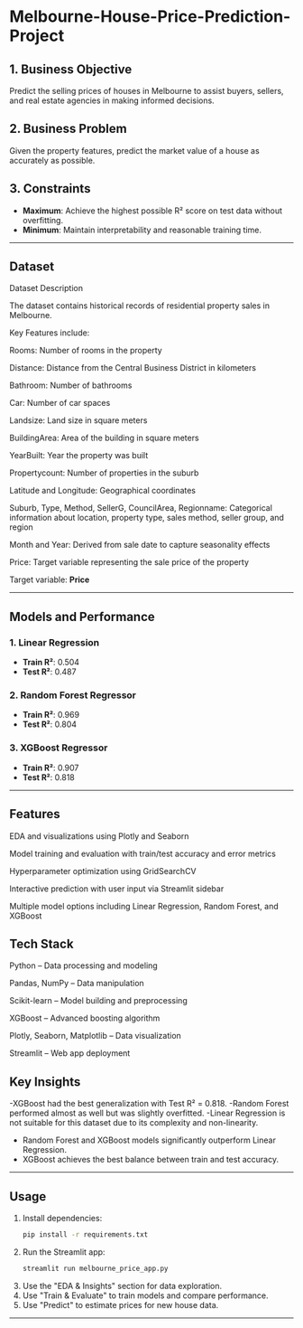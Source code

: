 # Melbourne-House-Price-Prediction-Project

## 1. Business Objective
Predict the selling prices of houses in Melbourne to assist buyers, sellers, and real estate agencies in making informed decisions.

## 2. Business Problem
Given the property features, predict the market value of a house as accurately as possible.

## 3. Constraints
- **Maximum**: Achieve the highest possible R² score on test data without overfitting.
- **Minimum**: Maintain interpretability and reasonable training time.

---

## Dataset
Dataset Description

The dataset contains historical records of residential property sales in Melbourne.

Key Features include:

Rooms: Number of rooms in the property

Distance: Distance from the Central Business District in kilometers

Bathroom: Number of bathrooms

Car: Number of car spaces

Landsize: Land size in square meters

BuildingArea: Area of the building in square meters

YearBuilt: Year the property was built

Propertycount: Number of properties in the suburb

Latitude and Longitude: Geographical coordinates

Suburb, Type, Method, SellerG, CouncilArea, Regionname: Categorical information about location, property type, sales method, seller group, and region

Month and Year: Derived from sale date to capture seasonality effects

Price: Target variable representing the sale price of the property

Target variable: **Price**

---

## Models and Performance

### 1. Linear Regression
- **Train R²**: 0.504
- **Test R²**: 0.487

### 2. Random Forest Regressor
- **Train R²**: 0.969
- **Test R²**: 0.804

### 3. XGBoost Regressor
- **Train R²**: 0.907
- **Test R²**: 0.818

---

## Features

EDA and visualizations using Plotly and Seaborn

Model training and evaluation with train/test accuracy and error metrics

Hyperparameter optimization using GridSearchCV

Interactive prediction with user input via Streamlit sidebar

Multiple model options including Linear Regression, Random Forest, and XGBoost

## Tech Stack

Python – Data processing and modeling

Pandas, NumPy – Data manipulation

Scikit-learn – Model building and preprocessing

XGBoost – Advanced boosting algorithm

Plotly, Seaborn, Matplotlib – Data visualization

Streamlit – Web app deployment

## Key Insights
-XGBoost had the best generalization with Test R² = 0.818.
-Random Forest performed almost as well but was slightly overfitted.
-Linear Regression is not suitable for this dataset due to its complexity and non-linearity.
- Random Forest and XGBoost models significantly outperform Linear Regression.
- XGBoost achieves the best balance between train and test accuracy.

---

## Usage
1. Install dependencies:
   ```bash
   pip install -r requirements.txt
   ```
2. Run the Streamlit app:
   ```bash
   streamlit run melbourne_price_app.py
   ```
3. Use the "EDA & Insights" section for data exploration.
4. Use "Train & Evaluate" to train models and compare performance.
5. Use "Predict" to estimate prices for new house data.

---
